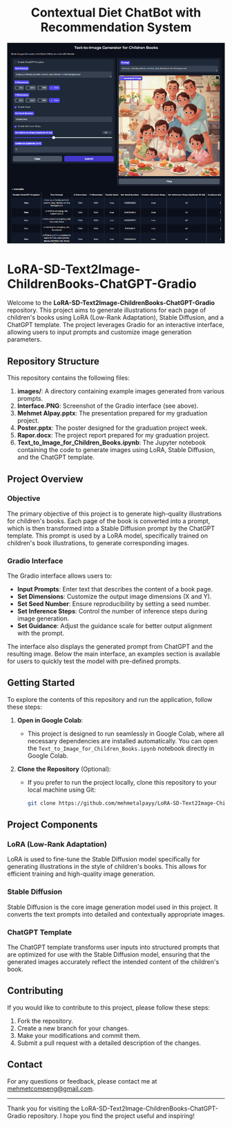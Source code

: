 <h1 align="center"><strong>Contextual Diet ChatBot with Recommendation System</strong></h1>

<p align="center">
  <img src="Interface.PNG" alt="Interface Screenshot">
</p>

# LoRA-SD-Text2Image-ChildrenBooks-ChatGPT-Gradio

Welcome to the **LoRA-SD-Text2Image-ChildrenBooks-ChatGPT-Gradio** repository. This project aims to generate illustrations for each page of children's books using LoRA (Low-Rank Adaptation), Stable Diffusion, and a ChatGPT template. The project leverages Gradio for an interactive interface, allowing users to input prompts and customize image generation parameters.

## Repository Structure

This repository contains the following files:

1. **images/**: A directory containing example images generated from various prompts.
2. **Interface.PNG**: Screenshot of the Gradio interface (see above).
3. **Mehmet Alpay.pptx**: The presentation prepared for my graduation project.
4. **Poster.pptx**: The poster designed for the graduation project week.
5. **Rapor.docx**: The project report prepared for my graduation project.
6. **Text_to_Image_for_Children_Books.ipynb**: The Jupyter notebook containing the code to generate images using LoRA, Stable Diffusion, and the ChatGPT template.

## Project Overview

### Objective

The primary objective of this project is to generate high-quality illustrations for children's books. Each page of the book is converted into a prompt, which is then transformed into a Stable Diffusion prompt by the ChatGPT template. This prompt is used by a LoRA model, specifically trained on children's book illustrations, to generate corresponding images.

### Gradio Interface

The Gradio interface allows users to:

- **Input Prompts**: Enter text that describes the content of a book page.
- **Set Dimensions**: Customize the output image dimensions (X and Y).
- **Set Seed Number**: Ensure reproducibility by setting a seed number.
- **Set Inference Steps**: Control the number of inference steps during image generation.
- **Set Guidance**: Adjust the guidance scale for better output alignment with the prompt.
  
The interface also displays the generated prompt from ChatGPT and the resulting image. Below the main interface, an examples section is available for users to quickly test the model with pre-defined prompts.

## Getting Started

To explore the contents of this repository and run the application, follow these steps:

1. **Open in Google Colab**:
   - This project is designed to run seamlessly in Google Colab, where all necessary dependencies are installed automatically. You can open the `Text_to_Image_for_Children_Books.ipynb` notebook directly in Google Colab.

2. **Clone the Repository** (Optional):
   - If you prefer to run the project locally, clone this repository to your local machine using Git:

     ```bash
     git clone https://github.com/mehmetalpayy/LoRA-SD-Text2Image-ChildrenBooks-ChatGPT-Gradio.git
     ```

## Project Components

### LoRA (Low-Rank Adaptation)

LoRA is used to fine-tune the Stable Diffusion model specifically for generating illustrations in the style of children's books. This allows for efficient training and high-quality image generation.

### Stable Diffusion

Stable Diffusion is the core image generation model used in this project. It converts the text prompts into detailed and contextually appropriate images.

### ChatGPT Template

The ChatGPT template transforms user inputs into structured prompts that are optimized for use with the Stable Diffusion model, ensuring that the generated images accurately reflect the intended content of the children's book.

## Contributing

If you would like to contribute to this project, please follow these steps:

1. Fork the repository.
2. Create a new branch for your changes.
3. Make your modifications and commit them.
4. Submit a pull request with a detailed description of the changes.

## Contact

For any questions or feedback, please contact me at [mehmetcompeng@gmail.com](mailto:mehmetcompeng@gmail.com).

---

Thank you for visiting the LoRA-SD-Text2Image-ChildrenBooks-ChatGPT-Gradio repository. I hope you find the project useful and inspiring!
